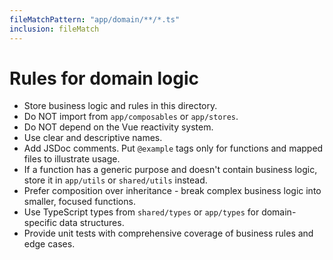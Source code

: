 ```yaml
---
fileMatchPattern: "app/domain/**/*.ts"
inclusion: fileMatch
---
```

# Rules for domain logic

- Store business logic and rules in this directory.
- Do NOT import from `app/composables` or `app/stores`.
- Do NOT depend on the Vue reactivity system.
- Use clear and descriptive names.
- Add JSDoc comments. Put `@example` tags only for functions and mapped files to illustrate usage.
- If a function has a generic purpose and doesn't contain business logic, store it in `app/utils` or `shared/utils` instead.
- Prefer composition over inheritance - break complex business logic into smaller, focused functions.
- Use TypeScript types from `shared/types` or `app/types` for domain-specific data structures.
- Provide unit tests with comprehensive coverage of business rules and edge cases.
